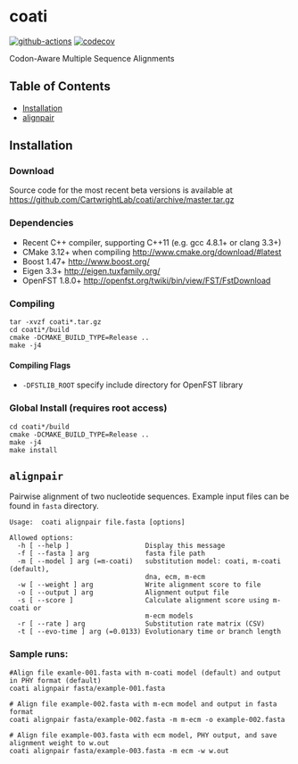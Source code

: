 # coati
[![github-actions](https://github.com/jgarciamesa/coati/actions/workflows/cmake.yml/badge.svg?branch=github-actions)](https://github.com/jgarciamesa/coati/actions/workflows/cmake.yml)
[![codecov](https://codecov.io/gh/jgarciamesa/coati/branch/main/graph/badge.svg)](https://codecov.io/gh/jgarciamesa/coati)

Codon-Aware Multiple Sequence Alignments

## Table of Contents
* [Installation](#installation)
* [alignpair](#alignpair)

## Installation

### Download
Source code for the most recent beta versions is available at <https://github.com/CartwrightLab/coati/archive/master.tar.gz>

### Dependencies

* Recent C++ compiler, supporting C++11 (e.g. gcc 4.8.1+ or clang 3.3+)
* CMake 3.12+ when compiling <http://www.cmake.org/download/#latest>
* Boost 1.47+ <http://www.boost.org/>
* Eigen 3.3+ <http://eigen.tuxfamily.org/>
* OpenFST 1.8.0+ <http://openfst.org/twiki/bin/view/FST/FstDownload>


### Compiling
```
tar -xvzf coati*.tar.gz
cd coati*/build
cmake -DCMAKE_BUILD_TYPE=Release ..
make -j4
```

#### Compiling Flags
* `-DFSTLIB_ROOT` specify include directory for OpenFST library

### Global Install (requires root access)
```
cd coati*/build
cmake -DCMAKE_BUILD_TYPE=Release ..
make -j4
make install
```

## `alignpair`

Pairwise alignment of two nucleotide sequences. Example input files can be found in `fasta` directory.
```
Usage:	coati alignpair file.fasta [options]

Allowed options:
  -h [ --help ]                   Display this message
  -f [ --fasta ] arg              fasta file path
  -m [ --model ] arg (=m-coati)   substitution model: coati, m-coati (default),
                                  dna, ecm, m-ecm
  -w [ --weight ] arg             Write alignment score to file
  -o [ --output ] arg             Alignment output file
  -s [ --score ]                  Calculate alignment score using m-coati or
                                  m-ecm models
  -r [ --rate ] arg               Substitution rate matrix (CSV)
  -t [ --evo-time ] arg (=0.0133) Evolutionary time or branch length
```

### Sample runs:

```
#Align file examle-001.fasta with m-coati model (default) and output in PHY format (default)
coati alignpair fasta/example-001.fasta

# Align file example-002.fasta with m-ecm model and output in fasta format
coati alignpair fasta/example-002.fasta -m m-ecm -o example-002.fasta

# Align file example-003.fasta with ecm model, PHY output, and save alignment weight to w.out
coati alignpair fasta/example-003.fasta -m ecm -w w.out
```
